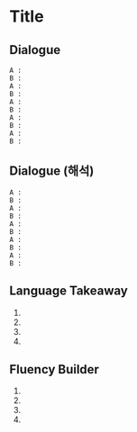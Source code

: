 # Title


## Dialogue
```
A : 
B : 
A : 
B : 
A : 
B : 
A : 
B : 
A : 
B : 
```

## Dialogue (해석)
```
A : 
B : 
A : 
B : 
A : 
B : 
A : 
B : 
A : 
B : 
```

## Language Takeaway
1. 
2. 
3. 
4. 

## Fluency Builder
1. 
2. 
3. 
4. 